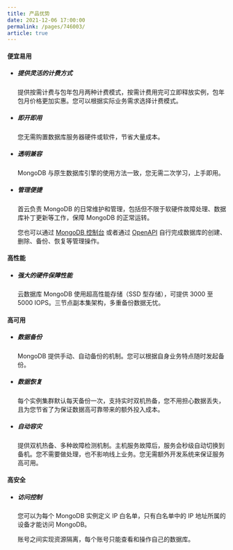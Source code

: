 ```yaml
---
title: 产品优势
date: 2021-12-06 17:00:00
permalink: /pages/746003/
article: true
---
```



#### 便宜易用

+ ##### 提供灵活的计费方式

  提供按需计费与包年包月两种计费模式，按需计费用完可立即释放实例，包年包月价格更加实惠。您可以根据实际业务需求选择计费模式。

+ ##### 即开即用

  您无需购置数据库服务器硬件或软件，节省大量成本。

+ ##### 透明兼容

  MongoDB 与原生数据库引擎的使用方法一致，您无需二次学习，上手即用。

+ ##### 管理便捷

  首云负责 MongoDB 的日常维护和管理，包括但不限于软硬件故障处理、数据库补丁更新等工作，保障 MongoDB 的正常运转。

  您也可以通过 [MongoDB 控制台](https://console.capitalonline.net/mongodb) 或者通过 [OpenAPI](./../08.API文档/01.API概览.md) 自行完成数据库的创建、删除、备份、恢复等管理操作。

#### 高性能

+ ##### 强大的硬件保障性能

  云数据库 MongoDB 使用超高性能存储（SSD 型存储），可提供 3000 至 5000 IOPS。三节点副本集架构，多重备份数据无忧。

#### 高可用

+ ##### 数据备份

  MongoDB 提供手动、自动备份的机制。您可以根据自身业务特点随时发起备份。

+ ##### 数据恢复

  每个实例集群默认每天备份一次，支持实时双机热备，您不用担心数据丢失，且为您节省了为保证数据高可靠带来的额外投入成本。

+ ##### 自动容灾

  提供双机热备、多种故障检测机制。主机服务故障后，服务会秒级自动切换到备机。您不需要做处理，也不影响线上业务。您无需额外开发系统来保证服务高可用。

#### 高安全

+ ##### 访问控制

  您可以为每个 MongoDB 实例定义 IP 白名单，只有白名单中的 IP 地址所属的设备才能访问 MongoDB。

  账号之间实现资源隔离，每个账号只能查看和操作自己的数据库。
